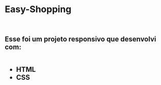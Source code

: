 <h1>Easy-Shopping</h1>
<br>

<h2> Esse foi um projeto responsivo que desenvolvi com:
<br>
<br>

- HTML
- CSS 
<br>
<br>
<img
